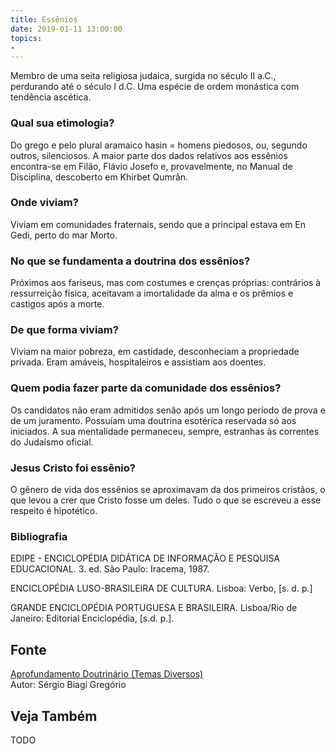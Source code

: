 ```yaml
---
title: Essênios
date: 2019-01-11 13:00:00
topics: 
- 
---
```


Membro de uma seita religiosa judaica, surgida no século II a.C.,
perdurando até o século I d.C. Uma espécie de ordem monástica com
tendência ascética.

### Qual sua etimologia?
Do grego e pelo plural aramaico hasin = homens piedosos, ou, segundo
outros, silenciosos. A maior parte dos dados relativos aos essênios
encontra-se em Filão, Flávio Josefo e, provavelmente, no Manual de
Disciplina, descoberto em Khirbet Qumrân.

### Onde viviam?
Viviam em comunidades fraternais, sendo que a principal estava em En
Gedi, perto do mar Morto.

### No que se fundamenta a doutrina dos essênios?
Próximos aos fariseus, mas com costumes e crenças próprias: contrários à
ressurreição física, aceitavam a imortalidade da alma e os prêmios e
castigos após a morte.

### De que forma viviam?
Viviam na maior pobreza, em castidade, desconheciam a propriedade
privada. Eram amáveis, hospitaleiros e assistiam aos doentes.

### Quem podia fazer parte da comunidade dos essênios?
Os candidatos não eram admitidos senão após um longo período de prova e
de um juramento. Possuíam uma doutrina esotérica reservada só aos
iniciados. A sua mentalidade permaneceu, sempre, estranhas às correntes
do Judaísmo oficial.
### Jesus Cristo foi essênio?
O gênero de vida dos essênios se aproximavam da dos primeiros cristãos,
o que levou a crer que Cristo fosse um deles. Tudo o que se escreveu a
esse respeito é hipotético.

### Bibliografia
EDIPE - ENCICLOPÉDIA DIDÁTICA DE INFORMAÇÃO E PESQUISA EDUCACIONAL. 3.
ed. São Paulo: Iracema, 1987.

ENCICLOPÉDIA LUSO-BRASILEIRA DE CULTURA. Lisboa: Verbo, \[s. d. p.\]

GRANDE ENCICLOPÉDIA PORTUGUESA E BRASILEIRA. Lisboa/Rio de Janeiro:
Editorial Enciclopédia, \[s.d. p.\].

## Fonte
[Aprofundamento Doutrinário (Temas Diversos)](https://sites.google.com/view/aprofundamentodoutrinario/essênios)  
Autor: Sérgio Biagi Gregório



## Veja Também
TODO


